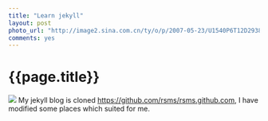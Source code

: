 ```yaml
---
title: "Learn jekyll"
layout: post
photo_url: "http://image2.sina.com.cn/ty/o/p/2007-05-23/U1540P6T12D2938692F45DT20070523163340.jpg"
comments: yes
---
```


# {{page.title}}
![](http://image2.sina.com.cn/ty/o/p/2007-05-23/U1540P6T12D2938692F45DT20070523163340.jpg)
My jekyll blog is cloned https://github.com/rsms/rsms.github.com, I have modified some places which suited for me.




